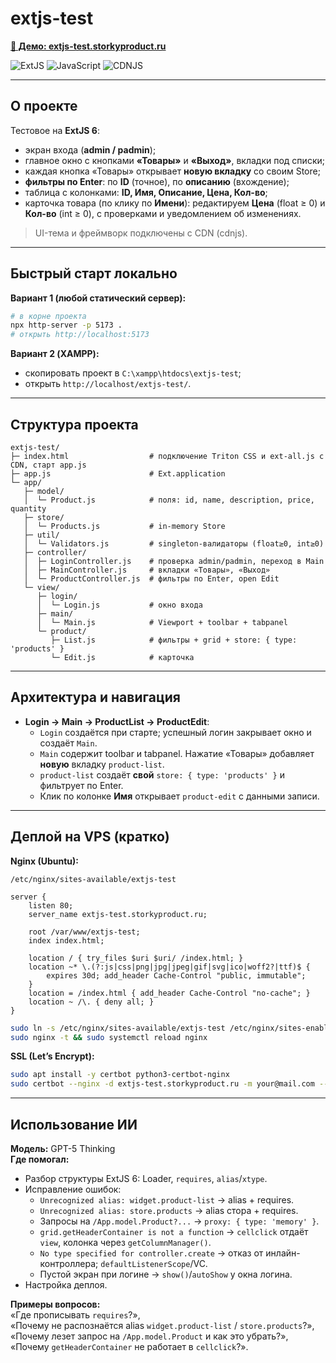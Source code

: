 # extjs-test

[**🔗 Демо: extjs-test.storkyproduct.ru**](https://extjs-test.storkyproduct.ru)

![ExtJS](https://img.shields.io/badge/ExtJS-6.0.0-1E88E5?logo=sencha&logoColor=white)
![JavaScript](https://img.shields.io/badge/ES6-JavaScript-F7DF1E?logo=javascript&logoColor=black)
![CDNJS](https://img.shields.io/badge/CDN-cdnjs-FF6F00?logo=cloudflare&logoColor=white)


---

## О проекте

Тестовое на **ExtJS 6**:

- экран входа (**admin / padmin**);
- главное окно с кнопками **«Товары»** и **«Выход»**, вкладки под списки;
- каждая кнопка «Товары» открывает **новую вкладку** со своим Store;
- **фильтры по Enter**: по **ID** (точное), по **описанию** (вхождение);
- таблица с колонками: **ID, Имя, Описание, Цена, Кол-во**;
- карточка товара (по клику по **Имени**): редактируем **Цена** (float ≥ 0) и **Кол-во** (int ≥ 0), с проверками и уведомлением об изменениях.

> UI-тема и фреймворк подключены с CDN (cdnjs). 

---

## Быстрый старт локально

**Вариант 1 (любой статический сервер):**
```bash
# в корне проекта
npx http-server -p 5173 .
# открыть http://localhost:5173
```

**Вариант 2 (XAMPP):**
- скопировать проект в `C:\xampp\htdocs\extjs-test`;
- открыть `http://localhost/extjs-test/`.


---

## Структура проекта

```
extjs-test/
├─ index.html                  # подключение Triton CSS и ext-all.js с CDN, старт app.js
├─ app.js                      # Ext.application 
└─ app/
   ├─ model/
   │  └─ Product.js            # поля: id, name, description, price, quantity
   ├─ store/
   │  └─ Products.js           # in-memory Store 
   ├─ util/
   │  └─ Validators.js         # singleton-валидаторы (float≥0, int≥0)
   ├─ controller/
   │  ├─ LoginController.js    # проверка admin/padmin, переход в Main
   │  ├─ MainController.js     # вкладки «Товары», «Выход»
   │  └─ ProductController.js  # фильтры по Enter, open Edit
   └─ view/
      ├─ login/
      │  └─ Login.js           # окно входа 
      ├─ main/
      │  └─ Main.js            # Viewport + toolbar + tabpanel
      └─ product/
         ├─ List.js            # фильтры + grid + store: { type: 'products' }
         └─ Edit.js            # карточка 
```

---

## Архитектура и навигация

- **Login → Main → ProductList → ProductEdit**:
  - `Login` создаётся при старте; успешный логин закрывает окно и создаёт `Main`.
  - `Main` содержит toolbar и tabpanel. Нажатие «Товары» добавляет **новую** вкладку `product-list`.
  - `product-list` создаёт **свой** `store: { type: 'products' }` и фильтрует по Enter.
  - Клик по колонке **Имя** открывает `product-edit` с данными записи.

---

## Деплой на VPS (кратко)

**Nginx (Ubuntu):**
```
/etc/nginx/sites-available/extjs-test
```
```nginx
server {
    listen 80;
    server_name extjs-test.storkyproduct.ru;

    root /var/www/extjs-test;
    index index.html;

    location / { try_files $uri $uri/ /index.html; }
    location ~* \.(?:js|css|png|jpg|jpeg|gif|svg|ico|woff2?|ttf)$ {
        expires 30d; add_header Cache-Control "public, immutable";
    }
    location = /index.html { add_header Cache-Control "no-cache"; }
    location ~ /\. { deny all; }
}
```
```bash
sudo ln -s /etc/nginx/sites-available/extjs-test /etc/nginx/sites-enabled/extjs-test
sudo nginx -t && sudo systemctl reload nginx
```

**SSL (Let’s Encrypt):**
```bash
sudo apt install -y certbot python3-certbot-nginx
sudo certbot --nginx -d extjs-test.storkyproduct.ru -m your@mail.com --agree-tos --redirect
```

---

## Использование ИИ 

**Модель:** GPT-5 Thinking  
**Где помогал:**
- Разбор структуры ExtJS 6: Loader, `requires`, `alias`/`xtype`.
- Исправление ошибок:
  - `Unrecognized alias: widget.product-list` → alias + requires.
  - `Unrecognized alias: store.products` → alias стора + requires.
  - Запросы на `/App.model.Product?...` → `proxy: { type: 'memory' }`.
  - `grid.getHeaderContainer is not a function` → `cellclick` отдаёт `view`, колонка через `getColumnManager()`.
  - `No type specified for controller.create` → отказ от инлайн-контроллера; `defaultListenerScope`/VC.
  - Пустой экран при логине → `show()`/`autoShow` у окна логина.
- Настройка деплоя.

**Примеры вопросов:**  
«Где прописывать `requires`?»,  
«Почему не распознаётся alias `widget.product-list` / `store.products`?»,  
«Почему лезет запрос на `/App.model.Product` и как это убрать?»,  
«Почему `getHeaderContainer` не работает в `cellclick`?».


